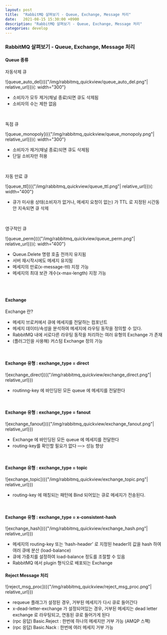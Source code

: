 ```yaml
---
layout: post
title:  "RabbitMQ 살펴보기 - Queue, Exchange, Message 처리"
date:   2021-08-15 15:30:00 +0900
description: "RabbitMQ 살펴보기 - Queue, Exchange, Message 처리"
categories: develop
---
```


### RabbitMQ 살펴보기 - Queue, Exchange, Message 처리

#### Queue 종류

자동삭제 큐

![queue_auto_del]({{"/img/rabbitmq_quickview/queue_auto_del.png"| relative_url}}){: width="300"}

- 소비자가 모두 제거(채널 종료)되면 큐도 삭제됨
- 소비자의 수는 제한 없음

<br>

독점 큐

![queue_monopoly]({{"/img/rabbitmq_quickview/queue_monopoly.png"| relative_url}}){: width="300"}

- 소비자가 제거(채널 종료)되면 큐도 삭제됨
- 단일 소비자만 허용

<br>

자동 만료 큐

![queue_ttl]({{"/img/rabbitmq_quickview/queue_ttl.png"| relative_url}}){: width="400"}

- 큐가 미사용 상태(소비자가 없거나, 메세지 요청이 없는) 가 TTL 로 지정된 시간동안 지속되면 큐 삭제

<br>

영구적인 큐

![queue_perm]({{"/img/rabbitmq_quickview/queue_perm.png"| relative_url}}){: width="400"}

- Queue.Delete 명령 호출 전까지 유지됨
- 서버 재시작시에도 메세지 유지됨
- 메세지의 만료(x-message-ttl) 지정 가능
- 메세지의 최대 보관 개수(x-max-length) 지정 가능


<br>
<br>

#### Exchange

Exchange 란?
- 메세지 브로커에서 큐에 메세지를 전달하는 컴포넌트
- 메세지 데이터/속성을 분석하여 메세지에 라우팅 동작을 정의할 수 있다.
- RabbitMQ 내에 서로다른 라우팅 동작을 처리하는 여러 유형의 Exchange 가 존재
- (플러그인을 사용해) 커스텀 Exchange 정의 가능

<br>

#### Exchange 유형 : exchange_type = direct

![exchange_direct]({{"/img/rabbitmq_quickview/exchange_direct.png"| relative_url}})

- routinng-key 에 바인딩된 모든 queue 에 메세지를 전달한다

<br>

#### Exchange 유형 : exchange_type = fanout

![exchange_fanout]({{"/img/rabbitmq_quickview/exchange_fanout.png"| relative_url}})

- Exchange 에 바인딩된 모든 queue 에 메세지를 전달한다
- routing-key를 확인할 필요가 없다 —> 성능 향상

<br>

#### Exchange 유형 : exchange_type = topic

![exchange_topic]({{"/img/rabbitmq_quickview/exchange_topic.png"| relative_url}})

- routing-key 에 매칭되는 패턴에 Bind 되어있는 큐로 메세지가 전송된다.

<br>

#### Exchange 유형 : exchange_type = x-consistent-hash

![exchange_hash]({{"/img/rabbitmq_quickview/exchange_hash.png"| relative_url}})

- 메세지의 routing-key 또는 ‘hash-header’ 로 지정된 header의 값을 hash 하여 여러 큐에 분산 (load-balance)
- 큐에 가중치를 설정하여 load-balance 정도를 조절할 수 있음
- RabbitMQ 에서 plugin 형식으로 배포되는 Exchange












#### Reject Message 처리

![reject_msg_proc]({{"/img/rabbitmq_quickview/reject_msg_proc.png"| relative_url}})

- requeue 플래그가 설정된 경우, 거부된 메세지가 다시 큐로 들어간다
- x-dead-letter-exchange 가 설정되어있는 경우, 거부된 메세지는 dead letter exchange 로 라우팅되고, 연동된 큐로 들어가게 된다
- (rpc 응답) Basic.Reject : 한번에 하나의 메세지만 거부 가능 (AMQP 스펙)
- (rpc 응답) Basic.Nack : 한번에 여러 메세지 거부 가능
